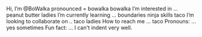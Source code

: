  Hi, I’m @BoWalka
      pronounced = bowalka
      bowalka
  I’m interested in ...
      peanut butter
      ladies
   I’m currently learning ...
      boundaries
      ninja skills
      taco
    I’m looking to collaborate on ..
      taco
      ladies
    How to reach me ...
      taco
     Pronouns: ...
       yes
       sometimes
       Fun fact: ...
       I can't indent
       very
          well.
       

<!---
BoWalka/BoWalka is a ✨ special ✨ repository because its `README.md` (this file) appears on your GitHub profile.
You can click the Preview link to take a look at your changes.
--->

